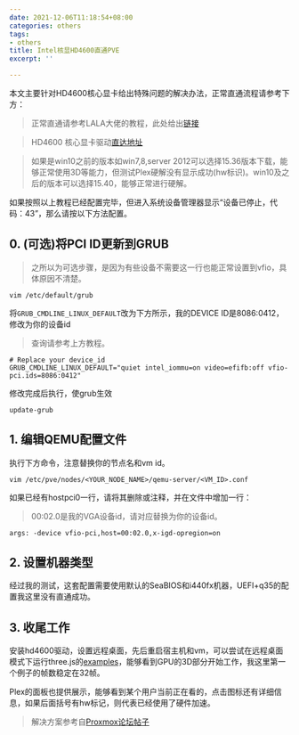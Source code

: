 ```yaml
---
date: 2021-12-06T11:18:54+08:00
categories: others
tags:
- others
title: Intel核显HD4600直通PVE
excerpt: ''

---
```

本文主要针对HD4600核心显卡给出特殊问题的解决办法，正常直通流程请参考下方：

> 正常直通请参考LALA大佬的教程，此处给出[链接](https://lala.im/6324.html)

> HD4600 核心显卡驱动[直达地址](https://www.intel.cn/content/www/cn/zh/support/products/81496/graphics/graphics-for-4th-generation-intel-processors/intel-hd-graphics-4600.html#drivers-software)

> 如果是win10之前的版本如win7,8,server 2012可以选择15.36版本下载，能够正常使用3D等能力，但测试Plex硬解没有显示成功(hw标识)。win10及之后的版本可以选择15.40，能够正常进行硬解。

如果按照以上教程已经配置完毕，但进入系统设备管理器显示“设备已停止，代码：43”，那么请按以下方法配置。

## 0. (可选)将PCI ID更新到GRUB

> 之所以为可选步骤，是因为有些设备不需要这一行也能正常设置到vfio，具体原因不清楚。

```
vim /etc/default/grub
```

将`GRUB_CMDLINE_LINUX_DEFAULT`改为下方所示，我的DEVICE ID是8086:0412，修改为你的设备id

> 查询请参考上方教程。

```
# Replace your device_id
GRUB_CMDLINE_LINUX_DEFAULT="quiet intel_iommu=on video=efifb:off vfio-pci.ids=8086:0412"
```

修改完成后执行，使grub生效

```
update-grub
```

## 1. 编辑QEMU配置文件

执行下方命令，注意替换你的节点名和vm id。

```
vim /etc/pve/nodes/<YOUR_NODE_NAME>/qemu-server/<VM_ID>.conf
```

如果已经有hostpci0一行，请将其删除或注释，并在文件中增加一行：

> 00:02.0是我的VGA设备id，请对应替换为你的设备id。

```
args: -device vfio-pci,host=00:02.0,x-igd-opregion=on
```

## 2. 设置机器类型

经过我的测试，这套配置需要使用默认的SeaBIOS和i440fx机器，UEFI+q35的配置我这里没有直通成功。

## 3. 收尾工作

安装hd4600驱动，设置远程桌面，先后重启宿主机和vm，可以尝试在远程桌面模式下运行three.js的[examples](https://threejs.org/examples/)，能够看到GPU的3D部分开始工作，我这里第一个例子的帧数稳定在32帧。

Plex的面板也提供展示，能够看到某个用户当前正在看的，点击图标还有详细信息，如果后面括号有hw标记，则代表已经使用了硬件加速。


> 解决方案参考自[Proxmox论坛帖子](https://forum.proxmox.com/threads/i5-4440-hd-4600-passthrough-code-43.75322/post-339028)